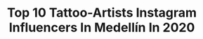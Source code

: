 ---
title: Top 10 Tattoo-Artists Instagram Influencers In Medellín In 2020
description: >-
  Find top tattoo-artists Instagram influencers in Medellín in 2020. Most popular hashtags: #medellin #tattooartist #tatuajes #realism.
platform: Instagram
profiles:
  - username: "hernanyepes_art"
    fullname: >-
      ⭕Hernan Yepes
    location: "Colombia"
    followers: 77952
    engagement: 229
    commentsToLikes: 0.029188
    id: ck5ho6cflp0o90i11ihe5z39i
    verified: false
    hashtags: "#blackandgreyink, #cheyennesolnova, #realisticart, #naturetattoo"
  - username: "juanpajo"
    fullname: >-
      pajo
    location: "Colombia"
    followers: 95742
    engagement: 27
    commentsToLikes: 0.013757
    id: ck8szknvlotcq0j78wgn2bq4a
    verified: false
    hashtags: "#unmundoinciertown"
  - username: "bryan_sanchezm"
    fullname: >-
      Bryan Sánchez M.
    location: "Colombia"
    followers: 41994
    engagement: 48
    commentsToLikes: 0.057300
    id: ck5q2x8a3i80m0i11wqxq2j37
    verified: false
    hashtags: "#medellinphotographer, #workfromhome, #mountains, #colombiavideo"
  - username: "sebastiancarvajal.art"
    fullname: >-
      Latinta Tattoo
    location: "Colombia"
    followers: 54586
    engagement: 332
    commentsToLikes: 0.059891
    id: ck13abzr9pnhn0i19qao2yhes
    verified: false
    hashtags: "#halloween, #fotografia, #amazon, #ship"
  - username: "sebastiangomeztattoo"
    fullname: >-
      Sebastian gomez zuluaga
    location: "Colombia"
    followers: 42837
    engagement: 224
    commentsToLikes: 0.049092
    id: ck15shueud2vg0i19ewqv6jcp
    verified: false
    hashtags: "#budismo, #tattoostyle, #tattooink, #tattooing"
  - username: "hanspicotattoo"
    fullname: >-
      Hans Felipe Pico Pulido
    location: "Colombia"
    followers: 42716
    engagement: 125
    commentsToLikes: 0.065806
    id: ck5bur6dfiamj0i11hynhdzg9
    verified: false
    hashtags: "#halo, #supermantattoo, #tatuaje, #halotattoo"
  - username: "dtayehtattoo"
    fullname: >-
      Abraham D. Tayeh
    location: "Colombia"
    followers: 39763
    engagement: 130
    commentsToLikes: 0.013890
    id: ck5zmpinamzl40i14356eiaq6
    verified: false
    hashtags: "#whaletail, #medellintattoo, #tattoostyle, #smalltattoos"
  - username: "axloz"
    fullname: >-
      Andres López
    location: "Colombia"
    followers: 296711
    engagement: 435
    commentsToLikes: 0.013611
    id: ck5c5l7dv3on90i116368wzs8
    verified: false
    hashtags: "#quarantine, #covid, #guyswithtattoos, #ejercicio"
  - username: "jenny.pedraza21"
    fullname: >-
      Jenny Pedraza M.
    location: "Colombia"
    followers: 19347
    engagement: 628
    commentsToLikes: 0.018048
    id: ck5zkpae0jwik0i143p3rh8vu
    verified: false
    hashtags: "#happyness, #freewoman, #reflexion, #artist"
  - username: "sophie_suicide"
    fullname: >-
      Sophie Suicide 💋
    location: "Colombia"
    followers: 53582
    engagement: 225
    commentsToLikes: 0.094616
    id: ck5hgf21t2fj70i116egb4wh2
    verified: false
    hashtags: "#paintingaselfportraitchallenge"
---